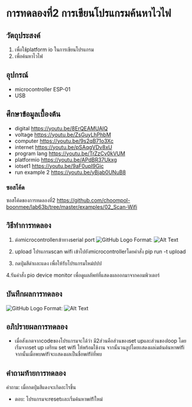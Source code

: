  # การทดลองที่2 การเขียนโปรแกรมค้นหาไวไฟ
 
 ## วัตถุประสงค์
1. เพื่อใช้platform io ในการเขียนโปรแกรม
2. เพื่อค้นหาไวไฟ

## อุปกรณ์
* microcontroller ESP-01
* USB

## ศึกษาข้อมูลเบื้องต้น
  * digital https://youtu.be/8ErQEAMUAlQ 
  * voltage https://youtu.be/ZsGuyLhPhbM
  * computer https://youtu.be/9s2qB71o3Xc
  * internet https://youtu.be/pSAqgVDv8xU
  * program lang https://youtu.be/TrZzCv0kVUM
  * platformio https://youtu.be/APdBR37Ukxg
  * iotset1 https://youtu.be/9aF0upI9Gic
  * run example 2 https://youtu.be/yBjab0UNuB8

### ซอสโค้ด
ซอสโค้ดของการทดลองที่2 https://github.com/choompol-boonmee/lab63b/tree/master/examples/02_Scan-Wifi

## วิธีทำการทดลอง
1. ต่อmicrocontrollerเข้าทางserial port
![GitHub Logo](/images/logo.png) Format: ![Alt Text](url)

2. upload โปรแกรมscan wifi เข้าไปยังmicrocontrollerโดยคำสั่ง  pip run -t upload

3. กดปุ่มสีดำเเละแดง เพื่อให้รับโปรแกรมใหม่ปปป

4.รันคำสั่ง pio device monitor เพื่อดูผลลัพท์ที่แสดงผลออกมาจากคอมพิวเตอร์

## บันทึกผลการทดลอง

![GitHub Logo](/images/logo.png) Format: ![Alt Text](url)

## อภิปรายผลการทดลอง   

* เมื่อสังเกตจากcodeของโปรแกรมจะได้ว่า มี2ส่วนคือส่วนของset upและส่วนของloop โดยเริ่มจากset up เตรียม set wifi ให้พร้อมใช้งาน จากนั้นวนลูปโดยเเสดงผลเ่มต้นค้นหาwifi จากนั้นเมื่อพบwifiจะเเสดงผลเป็นชื่อwifiiที่พบ

## คำถามท้ายการทดลอง
คำถาม: เมื่อกดปุ่มสีแดงจะเกิดอะไรขึ้น
* ตอบ: โปรแกรมจะresetเเละเริ่มค้นหาwifiใหม่
